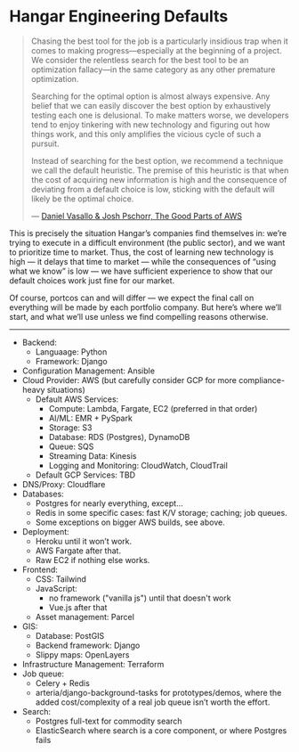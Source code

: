 # Hangar Engineering Defaults

> Chasing the best tool for the job is a particularly insidious trap when it comes to making progress—especially at the beginning of a project. We consider the relentless search for the best tool to be an optimization fallacy—in the same category as any other premature optimization.
> 
> Searching for the optimal option is almost always expensive. Any belief that we can easily discover the best option by exhaustively testing each one is delusional. To make matters worse, we developers tend to enjoy tinkering with new technology and figuring out how things work, and this only amplifies the vicious cycle of such a pursuit.
>
> Instead of searching for the best option, we recommend a technique we call the default heuristic. The premise of this heuristic is that when the cost of acquiring new information is high and the consequence of deviating from a default choice is low, sticking with the default will likely be the optimal choice.
> 
> — [Daniel Vasallo & Josh Pschorr, The Good Parts of AWS](https://gumroad.com/l/aws-good-parts)

This is precisely the situation Hangar’s companies find themselves in: we’re trying to execute in a difficult environment (the public sector), and we want to prioritize time to market. Thus, the cost of learning new technology is high — it delays that time to market — while the consequences of “using what we know” is low — we have sufficient experience to show that our default choices work just fine for our market.

Of course, portcos can and will differ — we expect the final call on everything will be made by each portfolio company. But here’s where we’ll start, and what we’ll use unless we find compelling reasons otherwise.

----

* Backend: 
  * Languaage: Python
  * Framework: Django
* Configuration Management: Ansible
* Cloud Provider: AWS (but carefully consider GCP for more compliance-heavy situations)
  * Default AWS Services:
    * Compute: Lambda, Fargate, EC2 (preferred in that order)
    * AI/ML: EMR + PySpark
    * Storage: S3
    * Database: RDS (Postgres), DynamoDB
    * Queue: SQS
    * Streaming Data: Kinesis
    * Logging and Monitoring: CloudWatch, CloudTrail
  * Default GCP Services: TBD
* DNS/Proxy: Cloudflare
* Databases: 
  * Postgres for nearly everything, except...
  * Redis in some specific cases: fast K/V storage; caching; job queues.
  * Some exceptions on bigger AWS builds, see above.
* Deployment:
  * Heroku until it won’t work.
  * AWS Fargate after that.
  * Raw EC2 if nothing else works.
* Frontend:
  * CSS: Tailwind
  * JavaScript: 
    * no framework ("vanilla js") until that doesn't work
    * Vue.js after that
  * Asset management: Parcel
* GIS: 
  * Database: PostGIS
  * Backend framework: Django
  * Slippy maps: OpenLayers
* Infrastructure Management: Terraform
* Job queue: 
  * Celery + Redis
  * arteria/django-background-tasks for prototypes/demos, where the added cost/complexity of a real job queue isn’t worth the effort.
* Search: 
  * Postgres full-text for commodity search
  * ElasticSearch where search is a core component, or where Postgres fails
